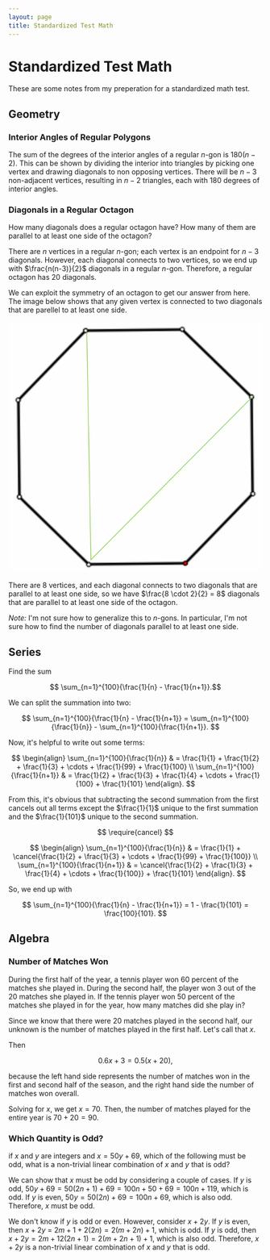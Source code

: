 ```yaml
---
layout: page
title: Standardized Test Math
---
```


# Standardized Test Math

These are some notes from my preperation for a standardized math test.

## Geometry


### Interior Angles of Regular Polygons

The sum of the degrees of the interior angles of a regular $n$-gon is $180(n - 2)$. This can be shown by dividing the interior into triangles by picking one vertex and drawing diagonals to non opposing vertices. There will be $n-3$ non-adjacent vertices, resulting in $n-2$ triangles, each with $180$ degrees of interior angles.

### Diagonals in a Regular Octagon

How many diagonals does a regular octagon have? How many of them are parallel to at least one side of the octagon?

There are $n$ vertices in a regular $n$-gon; each vertex is an endpoint for $n-3$ diagonals. However, each diagonal connects to two vertices, so we end up with $\frac{n(n-3)}{2}$ diagonals in a regular $n$-gon. Therefore, a regular octagon has $20$ diagonals.

We can exploit the symmetry of an octagon to get our answer from here. The image below shows that any given vertex is connected to two diagonals that are parellel to at least one side.

![Octagon Diagonals](octagon-diagonals.png)

There are 8 vertices, and each diagonal connects to two diagonals that are parallel to at least one side, so we have $\frac{8 \cdot 2}{2} = 8$ diagonals that are parallel to at least one side of the octagon.

*Note:* I'm not sure how to generalize this to $n$-gons. In particular, I'm not sure how to find the number of diagonals parallel to at least one side.

## Series

Find the sum

$$ \sum_{n=1}^{100}{\frac{1}{n} - \frac{1}{n+1}}.$$

We can split the summation into two:

$$ \sum_{n=1}^{100}{\frac{1}{n} - \frac{1}{n+1}} = \sum_{n=1}^{100}{\frac{1}{n}} -  \sum_{n=1}^{100}{\frac{1}{n+1}}. $$

Now, it's helpful to write out some terms:

$$ \begin{align} \sum_{n=1}^{100}{\frac{1}{n}} & = \frac{1}{1} + \frac{1}{2} + \frac{1}{3} + \cdots + \frac{1}{99} + \frac{1}{100} \\  \sum_{n=1}^{100}{\frac{1}{n+1}} & = \frac{1}{2} + \frac{1}{3} + \frac{1}{4} + \cdots + \frac{1}{100} + \frac{1}{101} \end{align}. $$

From this, it's obvious that subtracting the second summation from the first cancels out all terms except the $\frac{1}{1}$ unique to the first summation and the $\frac{1}{101}$ unique to the second summation.

$$ \require{cancel} $$ 

$$ \begin{align} \sum_{n=1}^{100}{\frac{1}{n}} & = \frac{1}{1} + \cancel{\frac{1}{2} + \frac{1}{3} + \cdots + \frac{1}{99} + \frac{1}{100}} \\  \sum_{n=1}^{100}{\frac{1}{n+1}} & = \cancel{\frac{1}{2} + \frac{1}{3} + \frac{1}{4} + \cdots + \frac{1}{100}} + \frac{1}{101} \end{align}. $$

So, we end up with

$$ \sum_{n=1}^{100}{\frac{1}{n} - \frac{1}{n+1}} = 1 - \frac{1}{101} = \frac{100}{101}. $$

## Algebra

### Number of Matches Won

During the first half of the year, a tennis player won 60 percent of the matches she played in. During the second half, the player won 3 out of the 20 matches she played in. If the tennis player won 50 percent of the matches she played in for the year, how many matches did she play in?

Since we know that there were 20 matches played in the second half, our unknown is the number of matches played in the first half. Let's call that $x$.

Then

$$ 0.6x + 3 = 0.5(x + 20), $$

because the left hand side represents the number of matches won in the first and second half of the season, and the right hand side the number of matches won overall.

Solving for $x$, we get $x = 70.$ Then, the number of matches played for the entire year is $70 + 20 = 90$.

### Which Quantity is Odd?

if $x$ and $y$ are integers and $x = 50y + 69$, which of the following must be odd, what is a non-trivial linear combination of $x$ and $y$ that is odd?

We can show that $x$ must be odd by considering a couple of cases. If $y$ is odd, $50y + 69 = 50(2n + 1) + 69 = 100n + 50 + 69 = 100n + 119$, which is odd. If $y$ is even, $50y = 50(2n) + 69 = 100n + 69$, which is also odd. Therefore, $x$ must be odd.

We don't know if $y$ is odd or even. However, consider $x + 2y$. If $y$ is even, then $x + 2y$ = $2m + 1 + 2(2n) = 2(m + 2n) + 1$, which is odd. If $y$ is odd, then $x + 2y = 2m+1 2(2n+1) = 2(m+2n+1) + 1$, which is also odd. Therefore, $x + 2y$ is a non-trivial linear combination of $x$ and $y$ that is odd.
